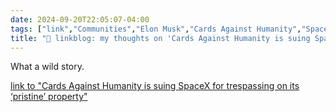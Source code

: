 ```yaml
---
date: 2024-09-20T22:05:07-04:00
tags: ["link","Communities","Elon Musk","Cards Against Humanity","SpaceX"]
title: "🔗 linkblog: my thoughts on 'Cards Against Humanity is suing SpaceX for trespassing on its ‘pristine’ property'"
---
```

What a wild story.

[link to "Cards Against Humanity is suing SpaceX for trespassing on its ‘pristine’ property"](https://www.theverge.com/2024/9/20/24250269/cards-against-humanity-space-x-lawsuit-cameron-county-texas)